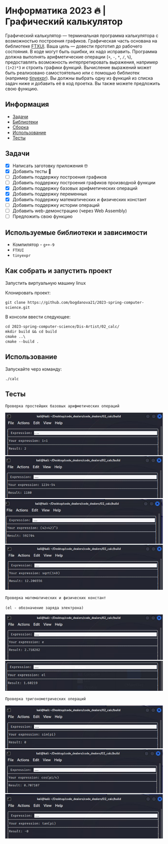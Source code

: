 # Информатика 2023 🔥 | Графический калькулятор

Графический калькулятор — терминальная программа калькулятора с возможностью построения графиков. Графическая часть основана на библиотеке [FTXUI](https://github.com/ArthurSonzogni/FTXUI). Ваша цель — довести прототип до рабочего состояния. В коде могут быть ошибки, их надо исправить. Программа должна выполнять арифметические операции (`+`, `-`, `*`, `/`, `%`), предоставлять возможность интерпретировать выражения, например `(1+2)*3` и строить графики функций. Вычисление выражений может быть реализовано самостоятельно или с помощью библиотек (например [tinyexpr](https://github.com/codeplea/tinyexpr)). Вы должны выбрать одну из функций из списка задач ниже и добавить её в код проетка. Вы также можете предложить свою функцию.

## Информация
- [Задачи](#задачи)
- [Библиотеки](#библиотеки)
- [Сборка](#сборка)
- [Использование](#использование)
- [Тесты](#тесты)

## Задачи<a name = "задачи"></a>

- [x] Написать заготовку приложения 🤓
- [x] Добавить тесты 🔵
- [ ] Добавить поддержку построения графиков
- [ ] Добавить поддержку построения графиков производной функции
- [x] Добавить поддержку базовых арифметических операций
- [x] Добавить поддержку переменных
- [x] Добавить поддержку математических и физических констант
- [ ] Добавить поддержку истории операций
- [ ] Добавить web-демонстрацию (через Web Assembly)
- [ ] Предложить свою функцию

## Используемые библиотеки и зависимости<a name = "библиотеки"></a>
- Компилятор - `g++-9`
- `FTXUI`
- `tinyexpr`

## Как собрать и запустить проект<a name = "сборка"></a>
Запустить виртуальную машину linux

Клонировать проект:

```console
git clone https://github.com/bogdanova21/2023-spring-computer-science.git
```
В консоли ввести следующее:
```console
cd 2023-spring-computer-science/Dis-Artist/02_calc/  
mkdir build && cd build
cmake ..\
cmake --build .
```
## Использование<a name = "использование"></a>
Запускайте черз команду:
```console
./calc
```
## Тесты <a name = "тесты"></a>
```
Проверка простейших базовых арифметических операций
```
![Screenshot](https://github.com/bogdanova21/2023-spring-computer-science/blob/main/Dis-Artist/02_calc/tests/1.jpg)
![Screenshot](https://github.com/bogdanova21/2023-spring-computer-science/blob/main/Dis-Artist/02_calc/tests/2.jpg)
![Screenshot](https://github.com/bogdanova21/2023-spring-computer-science/blob/main/Dis-Artist/02_calc/tests/3.jpg)
![Screenshot](https://github.com/bogdanova21/2023-spring-computer-science/blob/main/Dis-Artist/02_calc/tests/7.jpg)

```
Проверка математических и физических констант

(el - обозначение заряда электрона)
```
![Screenshot](https://github.com/bogdanova21/2023-spring-computer-science/blob/main/Dis-Artist/02_calc/tests/8.jpg)
![Screenshot](https://github.com/bogdanova21/2023-spring-computer-science/blob/main/Dis-Artist/02_calc/tests/10.jpg)

```
Проверка тригонометрических операций 
```
![Screenshot](https://github.com/bogdanova21/2023-spring-computer-science/blob/main/Dis-Artist/02_calc/tests/4.jpg)
![Screenshot](https://github.com/bogdanova21/2023-spring-computer-science/blob/main/Dis-Artist/02_calc/tests/5.jpg)
![Screenshot](https://github.com/bogdanova21/2023-spring-computer-science/blob/main/Dis-Artist/02_calc/tests/6.jpg)

